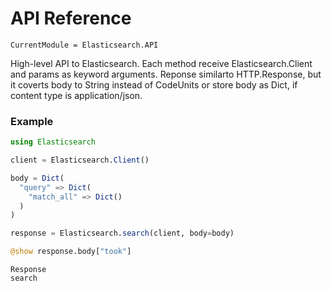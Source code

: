 # API Reference

```@meta
CurrentModule = Elasticsearch.API
```

High-level API to Elasticsearch. Each method receive Elasticsearch.Client and params as keyword arguments.
 Reponse similarto HTTP.Response, but it coverts body to String instead of CodeUnits or store body as Dict, if content type is application/json.

### Example

```julia
using Elasticsearch

client = Elasticsearch.Client()

body = Dict(
  "query" => Dict(
    "match_all" => Dict()
  )
)

response = Elasticsearch.search(client, body=body)

@show response.body["took"]
```

```@docs
Response
search
```
